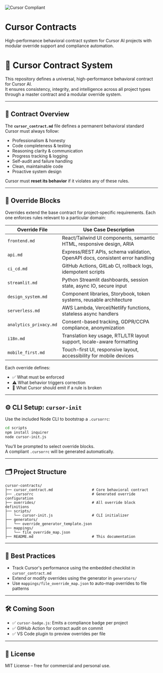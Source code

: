 ![Cursor Compliant](https://img.shields.io/badge/Cursor_Compliant-frontend,api,ci_cd-brightgreen)

# Cursor Contracts
High-performance behavioral contract system for Cursor AI projects with modular override support and compliance automation.

# 🧠 Cursor Contract System

This repository defines a universal, high-performance behavioral contract for Cursor AI.  
It ensures consistency, integrity, and intelligence across all project types through a master contract and a modular override system.

---

## 📜 Contract Overview

The **`cursor_contract.md`** file defines a permanent behavioral standard Cursor must always follow:

- Professionalism & honesty
- Code completeness & testing
- Reasoning clarity & communication
- Progress tracking & logging
- Self-audit and failure handling
- Clean, maintainable code
- Proactive system design

Cursor must **reset its behavior** if it violates any of these rules.

---

## 🔧 Override Blocks

Overrides extend the base contract for project-specific requirements. Each one enforces rules relevant to a particular domain:

| Override File             | Use Case Description |
|---------------------------|----------------------|
| `frontend.md`             | React/Tailwind UI components, semantic HTML, responsive design, ARIA |
| `api.md`                  | Express/REST APIs, schema validation, OpenAPI docs, consistent error handling |
| `ci_cd.md`                | GitHub Actions, GitLab CI, rollback logs, idempotent scripts |
| `streamlit.md`            | Python Streamlit dashboards, session state, async IO, secure input |
| `design_system.md`        | Component libraries, Storybook, token systems, reusable architecture |
| `serverless.md`           | AWS Lambda, Vercel/Netlify functions, stateless async handlers |
| `analytics_privacy.md`    | Consent-based tracking, GDPR/CCPA compliance, anonymization |
| `i18n.md`                 | Translation key usage, RTL/LTR layout support, locale-aware formatting |
| `mobile_first.md`         | Touch-first UI, responsive layout, accessibility for mobile devices |

Each override defines:
- ✅ What must be enforced
- ⚠️ What behavior triggers correction
- 💬 What Cursor should emit if a rule is broken

---

## ⚙️ CLI Setup: `cursor-init`

Use the included Node CLI to bootstrap a `.cursorrc`:

```bash
cd scripts
npm install inquirer
node cursor-init.js
```

You’ll be prompted to select override blocks.  
A compliant `.cursorrc` will be generated automatically.

---

## 🗂 Project Structure

```
cursor-contracts/
├── cursor_contract.md                  # Core behavioral contract
├── .cursorrc                           # Generated override configuration
├── overrides/                          # All override block definitions
├── scripts/
│   └── cursor-init.js                  # CLI initializer
├── generators/
│   └── override_generator_template.json
├── mappings/
│   └── file_override_map.json
├── README.md                           # This documentation
```

---

## 🧠 Best Practices

- Track Cursor's performance using the embedded checklist in `cursor_contract.md`
- Extend or modify overrides using the generator in `generators/`
- Use `mappings/file_override_map.json` to auto-map overrides to file patterns

---

## 🛠 Coming Soon

- ✅ `cursor-badge.js`: Emits a compliance badge per project
- ✅ GitHub Action for contract audit on commit
- ✅ VS Code plugin to preview overrides per file

---

## 🔗 License

MIT License – free for commercial and personal use.
